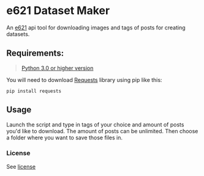 # e621 Dataset Maker
An [e621](https://e621.net) api tool for downloading images and tags of posts for creating datasets.


## Requirements:
> [Python 3.0 or higher version](https://www.python.org/downloads/)

You will need to download [Requests](https://pypi.org/project/requests/) library using pip like this:
```
pip install requests
```



## Usage
Launch the script and type in tags of your choice and amount of posts you'd like to download.
The amount of posts can be unlimited.
Then choose a folder where you want to save those files in.

### License
See [license](https://github.com/Gerdvibis/e621-Downloader/blob/main/LICENSE)
